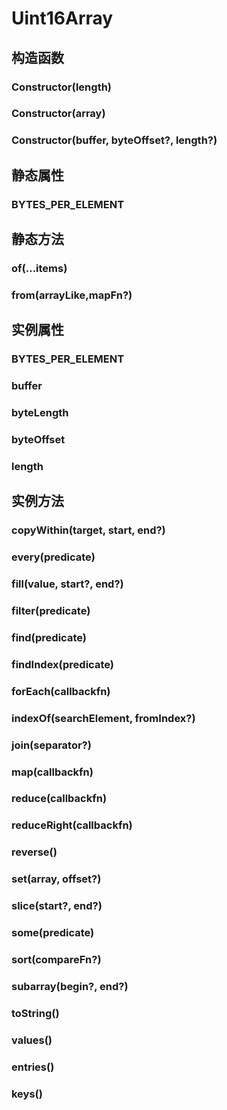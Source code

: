 # Uint16Array


## 构造函数


### Constructor(length)

<!-- UTSJSON.Uint16Array.Constructor.description -->

<!-- UTSJSON.Uint16Array.Constructor.param -->

<!-- UTSJSON.Uint16Array.Constructor.returnValue -->

<!-- UTSJSON.Uint16Array.Constructor.test -->

<!-- UTSJSON.Uint16Array.Constructor.compatibility -->

<!-- UTSJSON.Uint16Array.Constructor.tutorial -->

### Constructor(array)

<!-- UTSJSON.Uint16Array.Constructor_1.description -->

<!-- UTSJSON.Uint16Array.Constructor_1.param -->

<!-- UTSJSON.Uint16Array.Constructor_1.returnValue -->

<!-- UTSJSON.Uint16Array.Constructor_1.test -->

<!-- UTSJSON.Uint16Array.Constructor_1.compatibility -->

<!-- UTSJSON.Uint16Array.Constructor_1.tutorial -->

### Constructor(buffer, byteOffset?, length?)

<!-- UTSJSON.Uint16Array.Constructor_2.description -->

<!-- UTSJSON.Uint16Array.Constructor_2.param -->

<!-- UTSJSON.Uint16Array.Constructor_2.returnValue -->

<!-- UTSJSON.Uint16Array.Constructor_2.test -->

<!-- UTSJSON.Uint16Array.Constructor_2.compatibility -->

<!-- UTSJSON.Uint16Array.Constructor_2.tutorial -->


## 静态属性


### BYTES_PER_ELEMENT

<!-- UTSJSON.Uint16Array.BYTES_PER_ELEMENT.description -->

<!-- UTSJSON.Uint16Array.BYTES_PER_ELEMENT.param -->

<!-- UTSJSON.Uint16Array.BYTES_PER_ELEMENT.returnValue -->

<!-- UTSJSON.Uint16Array.BYTES_PER_ELEMENT.test -->

<!-- UTSJSON.Uint16Array.BYTES_PER_ELEMENT.compatibility -->

<!-- UTSJSON.Uint16Array.BYTES_PER_ELEMENT.tutorial -->


## 静态方法


### of(...items)

<!-- UTSJSON.Uint16Array.of.description -->

<!-- UTSJSON.Uint16Array.of.param -->

<!-- UTSJSON.Uint16Array.of.returnValue -->

<!-- UTSJSON.Uint16Array.of.test -->

<!-- UTSJSON.Uint16Array.of.compatibility -->

<!-- UTSJSON.Uint16Array.of.tutorial -->

### from(arrayLike,mapFn?)

<!-- UTSJSON.Uint16Array.from.description -->

<!-- UTSJSON.Uint16Array.from.param -->

<!-- UTSJSON.Uint16Array.from.returnValue -->

<!-- UTSJSON.Uint16Array.Constructor.test -->

<!-- UTSJSON.Uint16Array.from.compatibility -->

<!-- UTSJSON.Uint16Array.from.tutorial -->


## 实例属性


### BYTES_PER_ELEMENT

<!-- UTSJSON.Uint16Array.BYTES_PER_ELEMENT.description -->

<!-- UTSJSON.Uint16Array.BYTES_PER_ELEMENT.param -->

<!-- UTSJSON.Uint16Array.BYTES_PER_ELEMENT.returnValue -->

<!-- UTSJSON.Uint16Array.BYTES_PER_ELEMENT.test -->

<!-- UTSJSON.Uint16Array.BYTES_PER_ELEMENT.compatibility -->

<!-- UTSJSON.Uint16Array.BYTES_PER_ELEMENT.tutorial -->

### buffer

<!-- UTSJSON.Uint16Array.buffer.description -->

<!-- UTSJSON.Uint16Array.buffer.param -->

<!-- UTSJSON.Uint16Array.buffer.returnValue -->

<!-- UTSJSON.Uint16Array.Constructor.test -->

<!-- UTSJSON.Uint16Array.buffer.compatibility -->

<!-- UTSJSON.Uint16Array.buffer.tutorial -->

### byteLength

<!-- UTSJSON.Uint16Array.byteLength.description -->

<!-- UTSJSON.Uint16Array.byteLength.param -->

<!-- UTSJSON.Uint16Array.byteLength.returnValue -->

<!-- UTSJSON.Uint16Array.byteLength.test -->

<!-- UTSJSON.Uint16Array.byteLength.compatibility -->

<!-- UTSJSON.Uint16Array.byteLength.tutorial -->

### byteOffset

<!-- UTSJSON.Uint16Array.byteOffset.description -->

<!-- UTSJSON.Uint16Array.byteOffset.param -->

<!-- UTSJSON.Uint16Array.byteOffset.returnValue -->

<!-- UTSJSON.Uint16Array.byteOffset.test -->

<!-- UTSJSON.Uint16Array.byteOffset.compatibility -->

<!-- UTSJSON.Uint16Array.byteOffset.tutorial -->

### length

<!-- UTSJSON.Uint16Array.length.description -->

<!-- UTSJSON.Uint16Array.length.param -->

<!-- UTSJSON.Uint16Array.length.returnValue -->

<!-- UTSJSON.Uint16Array.length.test -->

<!-- UTSJSON.Uint16Array.length.compatibility -->

<!-- UTSJSON.Uint16Array.length.tutorial -->


## 实例方法


### copyWithin(target, start, end?)

<!-- UTSJSON.Uint16Array.copyWithin.description -->

<!-- UTSJSON.Uint16Array.copyWithin.param -->

<!-- UTSJSON.Uint16Array.copyWithin.returnValue -->

<!-- UTSJSON.Uint16Array.copyWithin.test -->

<!-- UTSJSON.Uint16Array.copyWithin.compatibility -->

<!-- UTSJSON.Uint16Array.copyWithin.tutorial -->

### every(predicate)

<!-- UTSJSON.Uint16Array.every.description -->

<!-- UTSJSON.Uint16Array.every.param -->

<!-- UTSJSON.Uint16Array.every.returnValue -->

<!-- UTSJSON.Uint16Array.every.test -->

<!-- UTSJSON.Uint16Array.every.compatibility -->

<!-- UTSJSON.Uint16Array.every.tutorial -->

### fill(value, start?, end?)

<!-- UTSJSON.Uint16Array.fill.description -->

<!-- UTSJSON.Uint16Array.fill.param -->

<!-- UTSJSON.Uint16Array.fill.returnValue -->

<!-- UTSJSON.Uint16Array.fill.test -->

<!-- UTSJSON.Uint16Array.fill.compatibility -->

<!-- UTSJSON.Uint16Array.fill.tutorial -->

### filter(predicate)

<!-- UTSJSON.Uint16Array.filter.description -->

<!-- UTSJSON.Uint16Array.filter.param -->

<!-- UTSJSON.Uint16Array.filter.returnValue -->

<!-- UTSJSON.Uint16Array.filter.test -->

<!-- UTSJSON.Uint16Array.filter.compatibility -->

<!-- UTSJSON.Uint16Array.filter.tutorial -->

### find(predicate)

<!-- UTSJSON.Uint16Array.find.description -->

<!-- UTSJSON.Uint16Array.find.param -->

<!-- UTSJSON.Uint16Array.find.returnValue -->

<!-- UTSJSON.Uint16Array.find.test -->

<!-- UTSJSON.Uint16Array.find.compatibility -->

<!-- UTSJSON.Uint16Array.find.tutorial -->

### findIndex(predicate)

<!-- UTSJSON.Uint16Array.findIndex.description -->

<!-- UTSJSON.Uint16Array.findIndex.param -->

<!-- UTSJSON.Uint16Array.findIndex.returnValue -->

<!-- UTSJSON.Uint16Array.findIndex.test -->

<!-- UTSJSON.Uint16Array.findIndex.compatibility -->

<!-- UTSJSON.Uint16Array.findIndex.tutorial -->

### forEach(callbackfn)

<!-- UTSJSON.Uint16Array.forEach.description -->

<!-- UTSJSON.Uint16Array.forEach.param -->

<!-- UTSJSON.Uint16Array.forEach.returnValue -->

<!-- UTSJSON.Uint16Array.forEach.test -->

<!-- UTSJSON.Uint16Array.forEach.compatibility -->

<!-- UTSJSON.Uint16Array.forEach.tutorial -->

### indexOf(searchElement, fromIndex?)

<!-- UTSJSON.Uint16Array.indexOf.description -->

<!-- UTSJSON.Uint16Array.indexOf.param -->

<!-- UTSJSON.Uint16Array.indexOf.returnValue -->

<!-- UTSJSON.Uint16Array.indexOf.test -->

<!-- UTSJSON.Uint16Array.indexOf.compatibility -->

<!-- UTSJSON.Uint16Array.indexOf.tutorial -->

### join(separator?)

<!-- UTSJSON.Uint16Array.join.description -->

<!-- UTSJSON.Uint16Array.join.param -->

<!-- UTSJSON.Uint16Array.join.returnValue -->

<!-- UTSJSON.Uint16Array.join.test -->

<!-- UTSJSON.Uint16Array.join.compatibility -->

<!-- UTSJSON.Uint16Array.join.tutorial -->

### map(callbackfn)

<!-- UTSJSON.Uint16Array.map.description -->

<!-- UTSJSON.Uint16Array.map.param -->

<!-- UTSJSON.Uint16Array.map.returnValue -->

<!-- UTSJSON.Uint16Array.map.test -->

<!-- UTSJSON.Uint16Array.map.compatibility -->

<!-- UTSJSON.Uint16Array.map.tutorial -->

### reduce(callbackfn)

<!-- UTSJSON.Uint16Array.reduce.description -->

<!-- UTSJSON.Uint16Array.reduce.param -->

<!-- UTSJSON.Uint16Array.reduce.returnValue -->

<!-- UTSJSON.Uint16Array.reduce.test -->

<!-- UTSJSON.Uint16Array.reduce.compatibility -->

<!-- UTSJSON.Uint16Array.reduce.tutorial -->

### reduceRight(callbackfn)

<!-- UTSJSON.Uint16Array.reduceRight.description -->

<!-- UTSJSON.Uint16Array.reduceRight.param -->

<!-- UTSJSON.Uint16Array.reduceRight.returnValue -->

<!-- UTSJSON.Uint16Array.reduceRight.test -->

<!-- UTSJSON.Uint16Array.reduceRight.compatibility -->

<!-- UTSJSON.Uint16Array.reduceRight.tutorial -->

### reverse()

<!-- UTSJSON.Uint16Array.reverse.description -->

<!-- UTSJSON.Uint16Array.reverse.param -->

<!-- UTSJSON.Uint16Array.reverse.returnValue -->

<!-- UTSJSON.Uint16Array.reverse.test -->

<!-- UTSJSON.Uint16Array.reverse.compatibility -->

<!-- UTSJSON.Uint16Array.reverse.tutorial -->

### set(array, offset?)

<!-- UTSJSON.Uint16Array.set.description -->

<!-- UTSJSON.Uint16Array.set.param -->

<!-- UTSJSON.Uint16Array.set.returnValue -->

<!-- UTSJSON.Uint16Array.set.test -->

<!-- UTSJSON.Uint16Array.set.compatibility -->

<!-- UTSJSON.Uint16Array.set.tutorial -->

### slice(start?, end?)

<!-- UTSJSON.Uint16Array.slice.description -->

<!-- UTSJSON.Uint16Array.slice.param -->

<!-- UTSJSON.Uint16Array.slice.returnValue -->

<!-- UTSJSON.Uint16Array.slice.test -->

<!-- UTSJSON.Uint16Array.slice.compatibility -->

<!-- UTSJSON.Uint16Array.slice.tutorial -->

### some(predicate)

<!-- UTSJSON.Uint16Array.some.description -->

<!-- UTSJSON.Uint16Array.some.param -->

<!-- UTSJSON.Uint16Array.some.returnValue -->

<!-- UTSJSON.Uint16Array.some.test -->

<!-- UTSJSON.Uint16Array.some.compatibility -->

<!-- UTSJSON.Uint16Array.some.tutorial -->

### sort(compareFn?)

<!-- UTSJSON.Uint16Array.sort.description -->

<!-- UTSJSON.Uint16Array.sort.param -->

<!-- UTSJSON.Uint16Array.sort.returnValue -->

<!-- UTSJSON.Uint16Array.sort.test -->

<!-- UTSJSON.Uint16Array.sort.compatibility -->

<!-- UTSJSON.Uint16Array.sort.tutorial -->

### subarray(begin?, end?)

<!-- UTSJSON.Uint16Array.subarray.description -->

<!-- UTSJSON.Uint16Array.subarray.param -->

<!-- UTSJSON.Uint16Array.subarray.returnValue -->

<!-- UTSJSON.Uint16Array.subarray.test -->

<!-- UTSJSON.Uint16Array.subarray.compatibility -->

<!-- UTSJSON.Uint16Array.subarray.tutorial -->

### toString()

<!-- UTSJSON.Uint16Array.toString.description -->

<!-- UTSJSON.Uint16Array.toString.param -->

<!-- UTSJSON.Uint16Array.toString.returnValue -->

<!-- UTSJSON.Uint16Array.toString.test -->

<!-- UTSJSON.Uint16Array.toString.compatibility -->

<!-- UTSJSON.Uint16Array.toString.tutorial -->

### values()

<!-- UTSJSON.Uint16Array.values.description -->

<!-- UTSJSON.Uint16Array.values.param -->

<!-- UTSJSON.Uint16Array.values.returnValue -->

<!-- UTSJSON.Uint16Array.values.test -->

<!-- UTSJSON.Uint16Array.values.compatibility -->

<!-- UTSJSON.Uint16Array.values.tutorial -->

### entries()

<!-- UTSJSON.Uint16Array.entries.description -->

<!-- UTSJSON.Uint16Array.entries.param -->

<!-- UTSJSON.Uint16Array.entries.returnValue -->

<!-- UTSJSON.Uint16Array.entries.test -->

<!-- UTSJSON.Uint16Array.entries.compatibility -->

<!-- UTSJSON.Uint16Array.entries.tutorial -->

### keys()

<!-- UTSJSON.Uint16Array.keys.description -->

<!-- UTSJSON.Uint16Array.keys.param -->

<!-- UTSJSON.Uint16Array.keys.returnValue -->

<!-- UTSJSON.Uint16Array.keys.test -->

<!-- UTSJSON.Uint16Array.keys.compatibility -->

<!-- UTSJSON.Uint16Array.keys.tutorial -->
